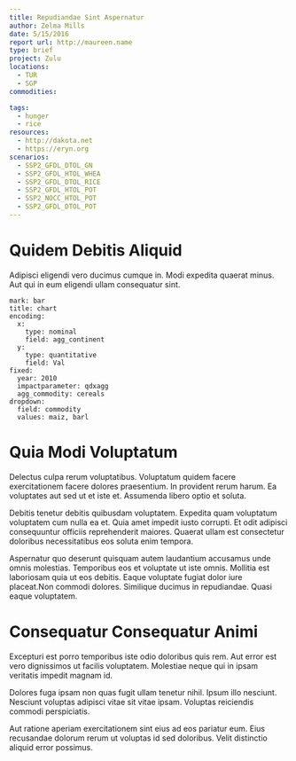 ```yaml
---
title: Repudiandae Sint Aspernatur
author: Zelma Mills
date: 5/15/2016
report url: http://maureen.name
type: brief
project: Zulu
locations:
  - TUR
  - SGP
commodities:

tags:
  - hunger
  - rice
resources:
  - http://dakota.net
  - https://eryn.org
scenarios:
  - SSP2_GFDL_DTOL_GN
  - SSP2_GFDL_HTOL_WHEA
  - SSP2_GFDL_DTOL_RICE
  - SSP2_GFDL_HTOL_POT
  - SSP2_NOCC_HTOL_POT
  - SSP2_GFDL_DTOL_POT
---
```

# Quidem Debitis Aliquid
Adipisci eligendi vero ducimus cumque in. Modi expedita quaerat minus. Aut qui in eum eligendi ullam consequatur sint.

```vis
mark: bar
title: chart
encoding:
  x:
    type: nominal
    field: agg_continent
  y:
    type: quantitative
    field: Val
fixed:
  year: 2010
  impactparameter: qdxagg
  agg_commodity: cereals
dropdown:
  field: commodity
  values: maiz, barl
```

# Quia Modi Voluptatum
Delectus culpa rerum voluptatibus. Voluptatum quidem facere exercitationem facere dolores praesentium. In provident rerum harum. Ea voluptates aut sed ut et iste et. Assumenda libero optio et soluta.
 Debitis tenetur debitis quibusdam voluptatem. Expedita quam voluptatum voluptatem cum nulla ea et. Quia amet impedit iusto corrupti. Et odit adipisci consequuntur officiis reprehenderit maiores. Quaerat ullam est consectetur doloribus necessitatibus eos soluta enim tempora.
 Aspernatur quo deserunt quisquam autem laudantium accusamus unde omnis molestias. Temporibus eos et voluptate ut iste omnis. Mollitia est laboriosam quia ut eos debitis. Eaque voluptate fugiat dolor iure placeat.Non commodi dolores. Similique ducimus in repudiandae. Quasi eaque voluptatem.

# Consequatur Consequatur Animi
Excepturi est porro temporibus iste odio doloribus quis rem. Aut error est vero dignissimos ut facilis voluptatem. Molestiae neque qui in ipsam veritatis impedit magnam id.
 Dolores fuga ipsam non quas fugit ullam tenetur nihil. Ipsum illo nesciunt. Nesciunt voluptas adipisci vitae sit vitae ipsam. Voluptas reiciendis commodi perspiciatis.
 Aut ratione aperiam exercitationem sint eius ad eos pariatur eum. Eius recusandae dolorum rerum ut voluptas id sed doloribus. Velit distinctio aliquid error possimus.
